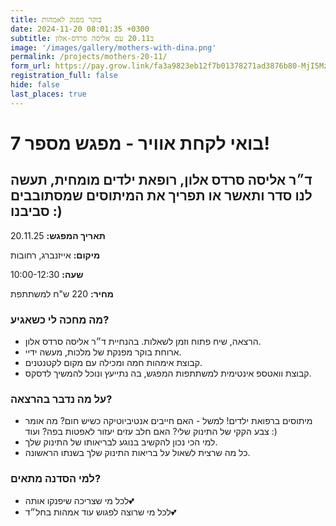 ```yaml
---
title: בוקר מפנק לאמהות
date: 2024-11-20 08:01:35 +0300
subtitle: ב20.11 עם אליסה סרדס-אלון
image: '/images/gallery/mothers-with-dina.png'
permalink: /projects/mothers-20-11/
form_url: https://pay.grow.link/fa3a9823eb12f7b01378271ad3876b80-MjI5Mzc1Ng
registration_full: false
hide: false
last_places: true
---
```


# בואי לקחת אוויר - מפגש מספר 7!

## ד״ר אליסה סרדס אלון, רופאת ילדים מומחית, תעשה לנו סדר ותאשר או תפריך את המיתוסים שמסתובבים סביבנו :)

**תאריך המפגש:** 20.11.25 

**מיקום:** אייזנברג, רחובות  

**שעה:** 10:00-12:30 

**מחיר:** 220 ש"ח למשתתפת

### מה מחכה לי כשאגיע?

- הרצאה, שיח פתוח וזמן לשאלות. בהנחיית ד״ר אליסה סרדס אלון.
- ארוחת בוקר מפנקת של מלכות, מעשה ידיי.
- קבוצת אימהות חמה ומכילה עם מקום לקטנטנים.
- קבוצת וואטספ אינטימית למשתתפות המפגש, בה נתייעץ ונוכל להמשיך לדסקס.

### על מה נדבר בהרצאה?

- מיתוסים ברפואת ילדים! למשל - האם חייבים אנטיביוטיקה כשיש חום? מה אומר צבע הקקי של התינוק שלי? האם חלב עזים יעזור לאפטות בפה? ועוד :)
- למי הכי נכון להקשיב בנוגע לבריאותו של התינוק שלך.
- כל מה שרצית לשאול על בריאות התינוק שלך בשנתו הראשונה.

### למי הסדנה מתאים?

- לכל מי שצריכה שיפנקו אותה💕
- לכל מי שרוצה לפגוש עוד אמהות בחל״ד💕
  



